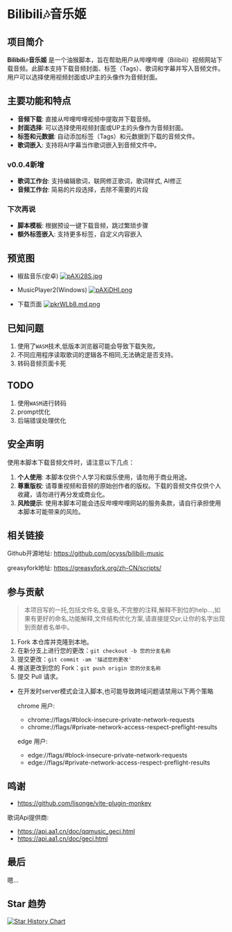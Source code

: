 # Bilibili🎶音乐姬

## 项目简介

**Bilibili🎶音乐姬** 是一个油猴脚本，旨在帮助用户从哔哩哔哩（Bilibili）视频网站下载音频。此脚本支持下载音频封面、标签（Tags）、歌词和字幕并写入音频文件。用户可以选择使用视频封面或UP主的头像作为音频封面。

## 主要功能和特点

- **音频下载**: 直接从哔哩哔哩视频中提取并下载音频。
- **封面选择**: 可以选择使用视频封面或UP主的头像作为音频封面。
- **标签和元数据**: 自动添加标签（Tags）和元数据到下载的音频文件。
- **歌词嵌入**: 支持将AI字幕当作歌词嵌入到音频文件中。

### v0.0.4新增

- **歌词工作台**: 支持编辑歌词，联网修正歌词，歌词样式, AI修正
- **音频工作台**: 简易的片段选择，去除不需要的片段


### 下次再说

- **脚本模板**: 根据预设一键下载音频，跳过繁琐步骤
- **额外标签嵌入**: 支持更多标签，自定义内容嵌入

## 预览图

- 椒盐音乐(安卓)
[![pAXi28S.jpg](https://s21.ax1x.com/2024/12/21/pAXi28S.jpg)](https://imgse.com/i/pAXi28S)

- MusicPlayer2(Windows)
[![pAXiDHI.png](https://s21.ax1x.com/2024/12/21/pAXiDHI.png)](https://imgse.com/i/pAXiDHI)

- 下载页面
[![pkrWLb8.md.png](https://s21.ax1x.com/2024/06/23/pkrWLb8.md.png)](https://imgse.com/i/pkrWLb8)

## 已知问题

1. 使用了`WASM`技术,低版本浏览器可能会导致下载失败。
2. 不同应用程序读取歌词的逻辑各不相同,无法确定是否支持。
3. 转码音频页面卡死

## TODO

1. 使用`WASM`进行转码
2. prompt优化
3. 后端错误处理优化

## 安全声明

使用本脚本下载音频文件时，请注意以下几点：

1. **个人使用**: 本脚本仅供个人学习和娱乐使用，请勿用于商业用途。
2. **尊重版权**: 请尊重视频和音频的原始创作者的版权。下载的音频文件仅供个人收藏，请勿进行再分发或商业化。
3. **风险提示**: 使用本脚本可能会违反哔哩哔哩网站的服务条款，请自行承担使用本脚本可能带来的风险。

## 相关链接

Github开源地址: <https://github.com/ocyss/bilibili-music>

greasyfork地址: <https://greasyfork.org/zh-CN/scripts/>

## 参与贡献

> 本项目写的一托,包括文件名,变量名,不完整的注释,解释不到位的help...,如果有更好的命名,功能解释,文件结构优化方案,请直接提交pr,让你的名字出现到贡献者名单中。

1. Fork 本仓库并克隆到本地。
2. 在新分支上进行您的更改：`git checkout -b 您的分支名称`
3. 提交更改：`git commit -am '描述您的更改'`
4. 推送更改到您的 Fork：`git push origin 您的分支名称`
5. 提交 Pull 请求。

- 在开发时server模式会注入脚本,也可能导致跨域问题请禁用以下两个策略
  
  chrome 用户:

  - chrome://flags/#block-insecure-private-network-requests
  - chrome://flags/#private-network-access-respect-preflight-results

  edge 用户:

  - edge://flags/#block-insecure-private-network-requests
  - edge://flags/#private-network-access-respect-preflight-results

## 鸣谢

- <https://github.com/lisonge/vite-plugin-monkey>

歌词Api提供商:

- <https://api.aa1.cn/doc/qqmusic_geci.html>
- <https://api.aa1.cn/doc/geci.html>

## 最后

嗯...

## Star 趋势

<a href="https://star-history.com/#ocyss/bilibili-music&Date">
 <picture>
   <source media="(prefers-color-scheme: dark)" srcset="https://api.star-history.com/svg?repos=ocyss/bilibili-music&type=Date&theme=dark" />
   <source media="(prefers-color-scheme: light)" srcset="https://api.star-history.com/svg?repos=ocyss/bilibili-music&type=Date" />
   <img alt="Star History Chart" src="https://api.star-history.com/svg?repos=ocyss/bilibili-music&type=Date" />
 </picture>
</a>